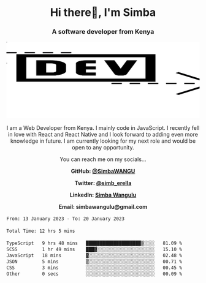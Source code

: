 
<h1 align="center"> Hi there👋, I'm Simba</h1>
<h3 align="center">A software developer from Kenya</h3>

<img src="/arrow-svgrepo-com.svg" margin="auto" width="100%" height="200px">


<p align="center">I am a Web Developer from Kenya. I mainly code in JavaScript. I recently fell in love with React and React Native and I look forward to adding even more knowledge in future. I am currently looking for my next role and would be open to any opportunity.</p>

<p align="center">You can reach me on my socials... </p>

<div align="center">

__<p>  GitHub: [@SimbaWANGU](https://github.com/SimbaWANGU)__  </p>
__<p> Twitter: [@simb_erella](https://twitter.com/simb_erella)__ </p>
__<p> LinkedIn: [Simba Wangulu](https://www.linkedin.com/in/simba-wangulu/)__ </p>
__<p> Email: simbawangulu@gmail.com__ </p>

</div>

<!--START_SECTION:waka-->

```text
From: 13 January 2023 - To: 20 January 2023

Total Time: 12 hrs 5 mins

TypeScript   9 hrs 48 mins   ████████████████████▒░░░░   81.09 %
SCSS         1 hr 49 mins    ███▓░░░░░░░░░░░░░░░░░░░░░   15.10 %
JavaScript   18 mins         ▓░░░░░░░░░░░░░░░░░░░░░░░░   02.48 %
JSON         5 mins          ▒░░░░░░░░░░░░░░░░░░░░░░░░   00.71 %
CSS          3 mins          ░░░░░░░░░░░░░░░░░░░░░░░░░   00.45 %
Other        0 secs          ░░░░░░░░░░░░░░░░░░░░░░░░░   00.09 %
```

<!--END_SECTION:waka-->
